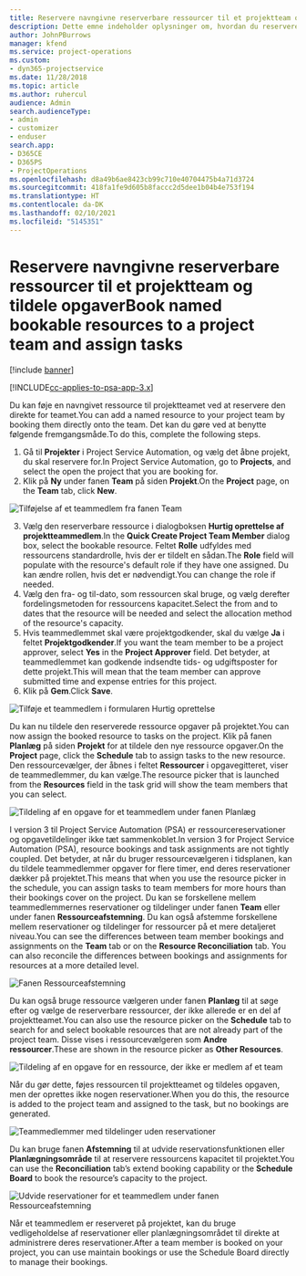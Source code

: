 ```yaml
---
title: Reservere navngivne reserverbare ressourcer til et projektteam og tildele opgaver
description: Dette emne indeholder oplysninger om, hvordan du reserverer navngivne ressourcer til projektteams og tildeler dem til opgaver.
author: JohnPBurrows
manager: kfend
ms.service: project-operations
ms.custom:
- dyn365-projectservice
ms.date: 11/28/2018
ms.topic: article
ms.author: ruhercul
audience: Admin
search.audienceType:
- admin
- customizer
- enduser
search.app:
- D365CE
- D365PS
- ProjectOperations
ms.openlocfilehash: d8a49b6ae8423cb99c710e40704475b4a71d3724
ms.sourcegitcommit: 418fa1fe9d605b8faccc2d5dee1b04b4e753f194
ms.translationtype: HT
ms.contentlocale: da-DK
ms.lasthandoff: 02/10/2021
ms.locfileid: "5145351"
---
```

# <a name="book-named-bookable-resources-to-a-project-team-and-assign-tasks"></a><span data-ttu-id="b9d35-103">Reservere navngivne reserverbare ressourcer til et projektteam og tildele opgaver</span><span class="sxs-lookup"><span data-stu-id="b9d35-103">Book named bookable resources to a project team and assign tasks</span></span> 

[!include [banner](../includes/psa-now-project-operations.md)]

[!INCLUDE[cc-applies-to-psa-app-3.x](../includes/cc-applies-to-psa-app-3x.md)]

<span data-ttu-id="b9d35-104">Du kan føje en navngivet ressource til projektteamet ved at reservere den direkte for teamet.</span><span class="sxs-lookup"><span data-stu-id="b9d35-104">You can  add a named resource to your project team by booking them directly onto the team.</span></span> <span data-ttu-id="b9d35-105">Det kan du gøre ved at benytte følgende fremgangsmåde.</span><span class="sxs-lookup"><span data-stu-id="b9d35-105">To do this, complete the following steps.</span></span>

1. <span data-ttu-id="b9d35-106">Gå til **Projekter** i Project Service Automation, og vælg det åbne projekt, du skal reservere for.</span><span class="sxs-lookup"><span data-stu-id="b9d35-106">In  Project Service Automation, go to **Projects**, and select the open the project that you are booking for.</span></span>
2. <span data-ttu-id="b9d35-107">Klik på **Ny** under fanen **Team** på siden **Projekt**.</span><span class="sxs-lookup"><span data-stu-id="b9d35-107">On the **Project** page, on the **Team** tab, click **New**.</span></span> 

![Tilføjelse af et teammedlem fra fanen Team](media/RM-how-to-1.png)

3. <span data-ttu-id="b9d35-109">Vælg den reserverbare ressource i dialogboksen **Hurtig oprettelse af projektteammedlem**.</span><span class="sxs-lookup"><span data-stu-id="b9d35-109">In the **Quick Create Project Team Member** dialog box, select the bookable resource.</span></span> <span data-ttu-id="b9d35-110">Feltet **Rolle** udfyldes med ressourcens standardrolle, hvis der er tildelt en sådan.</span><span class="sxs-lookup"><span data-stu-id="b9d35-110">The **Role** field will populate with the resource's default role if they have one assigned.</span></span> <span data-ttu-id="b9d35-111">Du kan ændre rollen, hvis det er nødvendigt.</span><span class="sxs-lookup"><span data-stu-id="b9d35-111">You can change the role if needed.</span></span> 
4. <span data-ttu-id="b9d35-112">Vælg den fra- og til-dato, som ressourcen skal bruge, og vælg derefter fordelingsmetoden for ressourcens kapacitet.</span><span class="sxs-lookup"><span data-stu-id="b9d35-112">Select the from and to dates that the resource will be needed and select the allocation method of the resource's capacity.</span></span> 
5. <span data-ttu-id="b9d35-113">Hvis teammedlemmet skal være projektgodkender, skal du vælge **Ja** i feltet **Projektgodkender**.</span><span class="sxs-lookup"><span data-stu-id="b9d35-113">If you want the team member to be a project approver, select **Yes** in the **Project Approver** field.</span></span> <span data-ttu-id="b9d35-114">Det betyder, at teammedlemmet kan godkende indsendte tids- og udgiftsposter for dette projekt.</span><span class="sxs-lookup"><span data-stu-id="b9d35-114">This will mean that the team member can approve submitted time and expense entries for this project.</span></span> 
6. <span data-ttu-id="b9d35-115">Klik på **Gem**.</span><span class="sxs-lookup"><span data-stu-id="b9d35-115">Click **Save**.</span></span>

![Tilføje et teammedlem i formularen Hurtig oprettelse](media/RM-how-to-2.png)


<span data-ttu-id="b9d35-117">Du kan nu tildele den reserverede ressource opgaver på projektet.</span><span class="sxs-lookup"><span data-stu-id="b9d35-117">You can now assign the booked resource to tasks on the project.</span></span> <span data-ttu-id="b9d35-118">Klik på fanen **Planlæg** på siden **Projekt** for at tildele den nye ressource opgaver.</span><span class="sxs-lookup"><span data-stu-id="b9d35-118">On the **Project** page, click the **Schedule** tab to assign tasks to the new resource.</span></span> <span data-ttu-id="b9d35-119">Den ressourcevælger, der åbnes i feltet **Ressourcer** i opgavegitteret, viser de teammedlemmer, du kan vælge.</span><span class="sxs-lookup"><span data-stu-id="b9d35-119">The resource picker that is launched from the **Resources** field in the task grid will show the team members that you can select.</span></span>

![Tildeling af en opgave for et teammedlem under fanen Planlæg](media/RM-how-to-3.png)

<span data-ttu-id="b9d35-121">I version 3 til Project Service Automation (PSA) er ressourcereservationer og opgavetildelinger ikke tæt sammenkoblet.</span><span class="sxs-lookup"><span data-stu-id="b9d35-121">In version 3 for Project Service Automation (PSA), resource bookings and task assignments are not tightly coupled.</span></span> <span data-ttu-id="b9d35-122">Det betyder, at når du bruger ressourcevælgeren i tidsplanen, kan du tildele teammedlemmer opgaver for flere timer, end deres reservationer dækker på projektet.</span><span class="sxs-lookup"><span data-stu-id="b9d35-122">This means that when you use the resource picker in the schedule, you can assign tasks to team members for more hours than their bookings cover on the project.</span></span>
<span data-ttu-id="b9d35-123">Du kan se forskellene mellem teammedlemmernes reservationer og tildelinger under fanen **Team** eller under fanen **Ressourceafstemning**. Du kan også afstemme forskellene mellem reservationer og tildelinger for ressourcer på et mere detaljeret niveau.</span><span class="sxs-lookup"><span data-stu-id="b9d35-123">You can see the differences between team member bookings and assignments on the **Team** tab or on the **Resource Reconciliation** tab. You can also reconcile the differences between bookings and assignments for resources at a more detailed level.</span></span>

![Fanen Ressourceafstemning](media/RM-how-to-4.png)

<span data-ttu-id="b9d35-125">Du kan også bruge ressource vælgeren under fanen **Planlæg** til at søge efter og vælge de reserverbare ressourcer, der ikke allerede er en del af projektteamet.</span><span class="sxs-lookup"><span data-stu-id="b9d35-125">You can also use the resource picker on the **Schedule** tab to search for and select bookable resources that are not already part of the project team.</span></span> <span data-ttu-id="b9d35-126">Disse vises i ressourcevælgeren som **Andre ressourcer**.</span><span class="sxs-lookup"><span data-stu-id="b9d35-126">These are shown in the resource picker as **Other Resources**.</span></span>

![Tildeling af en opgave for en ressource, der ikke er medlem af et team](media/RM-how-to-5.png)

<span data-ttu-id="b9d35-128">Når du gør dette, føjes ressourcen til projektteamet og tildeles opgaven, men der oprettes ikke nogen reservationer.</span><span class="sxs-lookup"><span data-stu-id="b9d35-128">When you do this, the resource is added to the project team and assigned to the task, but no bookings are generated.</span></span>

![Teammedlemmer med tildelinger uden reservationer](media/RM-how-to-6.png)

<span data-ttu-id="b9d35-130">Du kan bruge fanen **Afstemning** til at udvide reservationsfunktionen eller **Planlægningsområde** til at reservere ressourcens kapacitet til projektet.</span><span class="sxs-lookup"><span data-stu-id="b9d35-130">You can use the **Reconciliation** tab’s extend booking capability or the **Schedule Board** to book the resource’s capacity to the project.</span></span>

![Udvide reservationer for et teammedlem under fanen Ressourceafstemning](media/RM-how-to-7.png)

<span data-ttu-id="b9d35-132">Når et teammedlem er reserveret på projektet, kan du bruge vedligeholdelse af reservationer eller planlægningsområdet til direkte at administrere deres reservationer.</span><span class="sxs-lookup"><span data-stu-id="b9d35-132">After a team member is booked on your project, you can use maintain bookings or use the Schedule Board directly to manage their bookings.</span></span>
